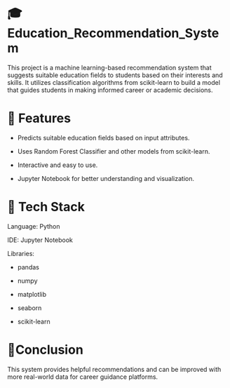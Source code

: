 # 🎓 Education_Recommendation_System

This project is a machine learning-based recommendation system that suggests suitable education fields to students based on their interests and skills. It utilizes classification algorithms from scikit-learn to build a model that guides students in making informed career or academic decisions.

# 🧠 Features

  - Predicts suitable education fields based on input attributes.

  - Uses Random Forest Classifier and other models from scikit-learn.

  - Interactive and easy to use.

  - Jupyter Notebook for better understanding and visualization.


# 🔧 Tech Stack
Language: Python

IDE: Jupyter Notebook

Libraries:

  - pandas

  - numpy

  - matplotlib

  - seaborn

  - scikit-learn

# 📌Conclusion
This system provides helpful recommendations and can be improved with more real-world data for career guidance platforms.
